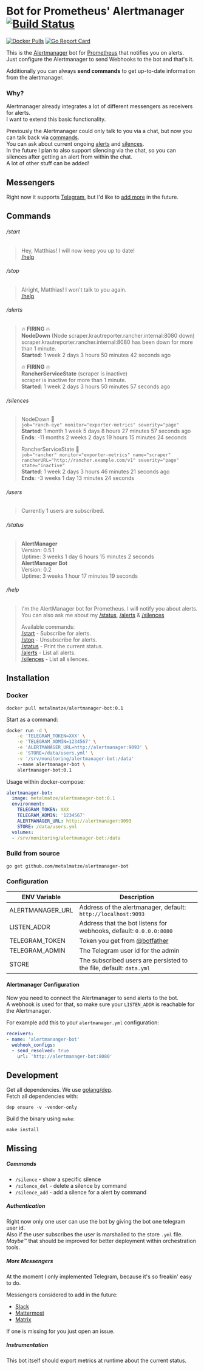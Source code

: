 # Bot for Prometheus' Alertmanager [![Build Status](https://drone.github.matthiasloibl.com/api/badges/metalmatze/alertmanager-bot/status.svg)](https://drone.github.matthiasloibl.com/metalmatze/alertmanager-bot)

[![Docker Pulls](https://img.shields.io/docker/pulls/metalmatze/alertmanager-bot.svg?maxAge=604800)](https://hub.docker.com/r/metalmatze/alertmanager-bot)
[![Go Report Card](https://goreportcard.com/badge/github.com/metalmatze/alertmanager-bot)](https://goreportcard.com/report/github.com/metalmatze/alertmanager-bot)


This is the [Alertmanager](https://prometheus.io/docs/alerting/alertmanager/) bot for 
[Prometheus](https://prometheus.io/) that notifies you on alerts.  
Just configure the Alertmanager to send Webhooks to the bot and that's it.

Additionally you can always **send commands** to get up-to-date information from the alertmanager.

### Why?

Alertmanager already integrates a lot of different messengers as receivers for alerts.  
I want to extend this basic functionality.

Previously the Alertmanager could only talk to you via a chat, but now you can talk back via [commands](#commands).  
You can ask about current ongoing [alerts](#alerts) and [silences](#silences).  
In the future I plan to also support silencing via the chat, so you can silences after getting an alert from within the chat.  
A lot of other stuff can be added!

## Messengers

Right now it supports [Telegram](https://telegram.org/), but I'd like to [add more](#more-messengers) in the future.

## Commands

###### /start

> Hey, Matthias! I will now keep you up to date!  
> [/help](#help)

###### /stop

> Alright, Matthias! I won't talk to you again.  
> [/help](#help)

###### /alerts

> 🔥 **FIRING** 🔥  
> **NodeDown** (Node scraper.krautreporter.rancher.internal:8080 down)  
> scraper.krautreporter.rancher.internal:8080 has been down for more than 1 minute.  
> **Started**: 1 week 2 days 3 hours 50 minutes 42 seconds ago  
> 
> 🔥 **FIRING** 🔥  
> **RancherServiceState** (scraper is inactive)  
> scraper is inactive for more than 1 minute.  
> **Started**: 1 week 2 days 3 hours 50 minutes 57 seconds ago  


###### /silences

> NodeDown 🔕  
>  `job="ranch-eye" monitor="exporter-metrics" severity="page"`  
> **Started**: 1 month 1 week 5 days 8 hours 27 minutes 57 seconds ago  
> **Ends**: -11 months 2 weeks 2 days 19 hours 15 minutes 24 seconds  
> 
> RancherServiceState 🔕  
>  `job="rancher" monitor="exporter-metrics" name="scraper" rancherURL="http://rancher.example.com/v1" severity="page" state="inactive"`  
> **Started**: 1 week 2 days 3 hours 46 minutes 21 seconds ago  
> **Ends**: -3 weeks 1 day 13 minutes 24 seconds  

###### /users

> Currently 1 users are subscribed.


###### /status

> **AlertManager**  
> Version: 0.5.1  
> Uptime: 3 weeks 1 day 6 hours 15 minutes 2 seconds  
> **AlertManager Bot**  
> Version: 0.2  
> Uptime: 3 weeks 1 hour 17 minutes 19 seconds  

###### /help

> I'm the AlertManager bot for Prometheus. I will notify you about alerts.  
> You can also ask me about my [/status](#status), [/alerts](#alerts) & [/silences](#silences)  
>   
> Available commands:  
> [/start](#start) - Subscribe for alerts.  
> [/stop](#stop) - Unsubscribe for alerts.  
> [/status](#status) - Print the current status.  
> [/alerts](#alerts) - List all alerts.  
> [/silences](#silences) - List all silences.  

## Installation

### Docker

`docker pull metalmatze/alertmanager-bot:0.1`

Start as a command:

```bash
docker run -d \
	-e 'TELEGRAM_TOKEN=XXX' \
	-e 'TELEGRAM_ADMIN=1234567' \
	-e 'ALERTMANAGER_URL=http://alertmanager:9093' \
	-e 'STORE=/data/users.yml' \
	-v '/srv/monitoring/alertmanager-bot:/data'
	--name alertmanager-bot \
	alertmanager-bot:0.1
```

Usage within docker-compose:

```yml
alertmanager-bot:
  image: metalmatze/alertmanager-bot:0.1
  environment:
    TELEGRAM_TOKEN: XXX
    TELEGRAM_ADMIN: '1234567'
    ALERTMANAGER_URL: http://alertmanager:9093
    STORE: /data/users.yml
  volumes:
  - /srv/monitoring/alertmanager-bot:/data
```
### Build from source

`go get github.com/metalmatze/alertmanager-bot`

### Configuration

ENV Variable | Description
|-------------------|------------------------------------------------------|
| ALERTMANAGER_URL  | Address of the alertmanager, default: `http://localhost:9093` |
| LISTEN_ADDR       | Address that the bot listens for webhooks, default: `0.0.0.0:8080` |
| TELEGRAM_TOKEN    | Token you get from [@botfather](https://telegram.me/botfather) |
| TELEGRAM_ADMIN    | The Telegram user id for the admin |
| STORE             | The subscribed users are persisted to the file, default: `data.yml` |

#### Alertmanager Configuration 

Now you need to connect the Alertmanager to send alerts to the bot.  
A webhook is used for that, so make sure your `LISTEN_ADDR` is reachable for the Alertmanager.

For example add this to your `alertmanager.yml` configuration:
```yaml
receivers:
- name: 'alertmananger-bot'
  webhook_configs:
  - send_resolved: true
    url: 'http://alertmanager-bot:8080'
```

## Development

Get all dependencies. We use [golang/dep](https://github.com/golang/dep).  
Fetch all dependencies with:

```
dep ensure -v -vendor-only
```

Build the binary using `make`:

```
make install
```
<!-- TODO: Write more -->

## Missing

##### Commands

* `/silence` - show a specific silence  
* `/silence_del` - delete a silence by command  
* `/silence_add` - add a silence for a alert by command

##### Authentication

Right now only one user can use the bot by giving the bot one telegram user id.  
Also if the user subscribes the user is marshalled to the store `.yml` file.  
_Maybe™_ that should be improved for better deployment within orchestration tools.

##### More Messengers

At the moment I only implemented Telegram, because it's so freakin' easy to do.

Messengers considered to add in the future:

* [Slack](https://slack.com/)
* [Mattermost](https://about.mattermost.com/)
* [Matrix](https://matrix.org/)

If one is missing for you just open an issue.

##### Instrumentation

This bot itself should export metrics at runtime about the current status.
